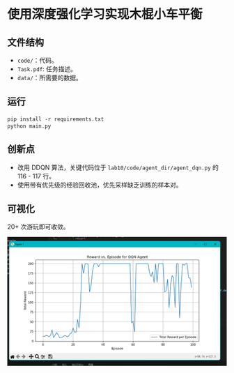 # 使用深度强化学习实现木棍小车平衡

## 文件结构

* `code/`：代码。
* `Task.pdf`: 任务描述。
* `data/`：所需要的数据。

## 运行

```Shell
pip install -r requirements.txt
python main.py
```

## 创新点

- 改用 DDQN 算法，关键代码位于 `lab10/code/agent_dir/agent_dqn.py` 的 116 - 117 行。
- 使用带有优先级的经验回收池，优先采样缺乏训练的样本对。

## 可视化

20+ 次游玩即可收敛。

![img](assets/show.png)